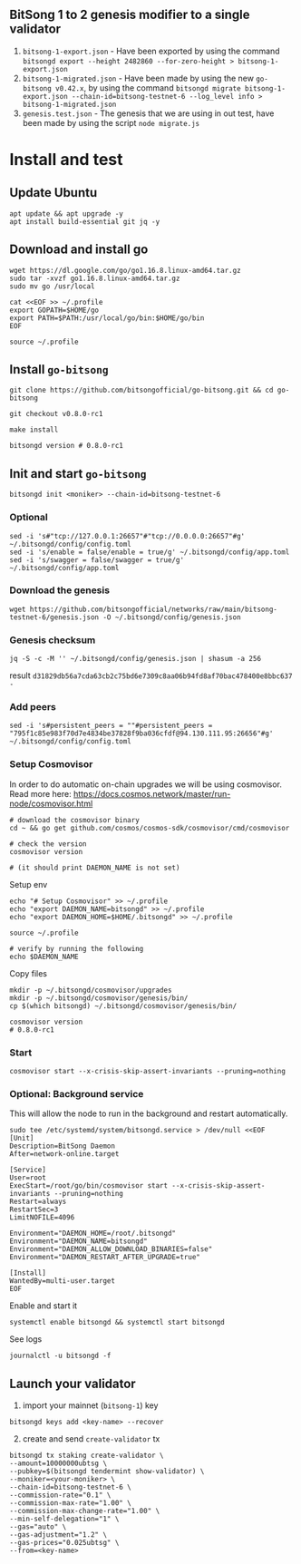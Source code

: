 ## BitSong 1 to 2 genesis modifier to a single validator

1. `bitsong-1-export.json` - Have been exported by using the command `bitsongd export --height 2482860 --for-zero-height > bitsong-1-export.json`
2. `bitsong-1-migrated.json` - Have been made by using the new `go-bitsong v0.42.x`, by using the command `bitsongd migrate bitsong-1-export.json --chain-id=bitsong-testnet-6 --log_level info > bitsong-1-migrated.json`
3. `genesis.test.json` - The genesis that we are using in out test, have been made by using the script `node migrate.js`

# Install and test

## Update Ubuntu

```
apt update && apt upgrade -y
apt install build-essential git jq -y
```

## Download and install go

```
wget https://dl.google.com/go/go1.16.8.linux-amd64.tar.gz
sudo tar -xvzf go1.16.8.linux-amd64.tar.gz
sudo mv go /usr/local

cat <<EOF >> ~/.profile
export GOPATH=$HOME/go
export PATH=$PATH:/usr/local/go/bin:$HOME/go/bin
EOF
```

```
source ~/.profile
```

## Install `go-bitsong`

```
git clone https://github.com/bitsongofficial/go-bitsong.git && cd go-bitsong

git checkout v0.8.0-rc1

make install

bitsongd version # 0.8.0-rc1
```

## Init and start `go-bitsong`

```
bitsongd init <moniker> --chain-id=bitsong-testnet-6
```

### Optional

```
sed -i 's#"tcp://127.0.0.1:26657"#"tcp://0.0.0.0:26657"#g' ~/.bitsongd/config/config.toml
sed -i 's/enable = false/enable = true/g' ~/.bitsongd/config/app.toml
sed -i 's/swagger = false/swagger = true/g' ~/.bitsongd/config/app.toml
```

### Download the genesis

```
wget https://github.com/bitsongofficial/networks/raw/main/bitsong-testnet-6/genesis.json -O ~/.bitsongd/config/genesis.json
```

### Genesis checksum

```
jq -S -c -M '' ~/.bitsongd/config/genesis.json | shasum -a 256
```

result `d31829db56a7cda63cb2c75bd6e7309c8aa06b94fd8af70bac478400e8bbc637 -`

### Add peers

```
sed -i 's#persistent_peers = ""#persistent_peers = "795f1c85e983f70d7e4834be37828f9ba036cfdf@94.130.111.95:26656"#g' ~/.bitsongd/config/config.toml
```

### Setup Cosmovisor

In order to do automatic on-chain upgrades we will be using cosmovisor. Read more here: https://docs.cosmos.network/master/run-node/cosmovisor.html

```
# download the cosmovisor binary
cd ~ && go get github.com/cosmos/cosmos-sdk/cosmovisor/cmd/cosmovisor

# check the version
cosmovisor version

# (it should print DAEMON_NAME is not set)
```

Setup env

```
echo "# Setup Cosmovisor" >> ~/.profile
echo "export DAEMON_NAME=bitsongd" >> ~/.profile
echo "export DAEMON_HOME=$HOME/.bitsongd" >> ~/.profile
```

```
source ~/.profile

# verify by running the following
echo $DAEMON_NAME
```

Copy files

```
mkdir -p ~/.bitsongd/cosmovisor/upgrades
mkdir -p ~/.bitsongd/cosmovisor/genesis/bin/
cp $(which bitsongd) ~/.bitsongd/cosmovisor/genesis/bin/
```

```
cosmovisor version
# 0.8.0-rc1
```

### Start

```
cosmovisor start --x-crisis-skip-assert-invariants --pruning=nothing
```

### Optional: Background service

This will allow the node to run in the background and restart automatically.

```
sudo tee /etc/systemd/system/bitsongd.service > /dev/null <<EOF
[Unit]
Description=BitSong Daemon
After=network-online.target

[Service]
User=root
ExecStart=/root/go/bin/cosmovisor start --x-crisis-skip-assert-invariants --pruning=nothing
Restart=always
RestartSec=3
LimitNOFILE=4096

Environment="DAEMON_HOME=/root/.bitsongd"
Environment="DAEMON_NAME=bitsongd"
Environment="DAEMON_ALLOW_DOWNLOAD_BINARIES=false"
Environment="DAEMON_RESTART_AFTER_UPGRADE=true"

[Install]
WantedBy=multi-user.target
EOF
```

Enable and start it

```
systemctl enable bitsongd && systemctl start bitsongd
```

See logs

```
journalctl -u bitsongd -f
```

## Launch your validator

1. import your mainnet (`bitsong-1`) key

```
bitsongd keys add <key-name> --recover
```

2. create and send `create-validator` tx

```
bitsongd tx staking create-validator \
--amount=10000000ubtsg \
--pubkey=$(bitsongd tendermint show-validator) \
--moniker=<your-moniker> \
--chain-id=bitsong-testnet-6 \
--commission-rate="0.1" \
--commission-max-rate="1.00" \
--commission-max-change-rate="1.00" \
--min-self-delegation="1" \
--gas="auto" \
--gas-adjustment="1.2" \
--gas-prices="0.025ubtsg" \
--from=<key-name>
```
